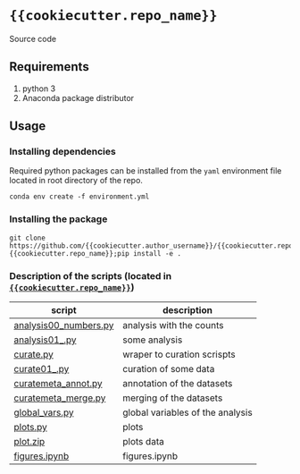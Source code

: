 # `{{cookiecutter.repo_name}}`

Source code

## Requirements  
1. python 3  
2. Anaconda package distributor   

## Usage

### Installing dependencies

Required python packages can be installed from the `yaml` environment file located in root directory of the repo.

    conda env create -f environment.yml

### Installing the package

    git clone https://github.com/{{cookiecutter.author_username}}/{{cookiecutter.repo_name}}.git;cd {{cookiecutter.repo_name}};pip install -e .
    
### Description of the scripts (located in [`{{cookiecutter.repo_name}}`](./{{cookiecutter.repo_name}}))

| script                                                              | description                                     |
|---------------------------------------------------------------------|-------------------------------------------------|
| [analysis00_numbers.py](./{{cookiecutter.repo_name}}/analysis00_numbers.py)     | analysis with the counts           |
| [analysis01_.py](./{{cookiecutter.repo_name}}/analysis01_.py)                   | some analysis |
| [curate.py](./{{cookiecutter.repo_name}}/curate.py)                             | wraper to curation scrispts                     |
| [curate01_.py](./{{cookiecutter.repo_name}}/curate01_.py)     | curation of some data                 |
| [curatemeta_annot.py](./{{cookiecutter.repo_name}}/curate03_annot.py)             | annotation of the datasets                      |
| [curatemeta_merge.py](./{{cookiecutter.repo_name}}/curate04_merge.py)             | merging of the datasets                         |
| [global_vars.py](./{{cookiecutter.repo_name}}/global_vars.py)                   | global variables of the analysis                |
| [plots.py](./{{cookiecutter.repo_name}}/plots.py)                               | plots                                    |
| [plot.zip](./{{cookiecutter.repo_name}}/plot.zip)                               | plots data                                    |
| [figures.ipynb](./{{cookiecutter.repo_name}}/figures.ipynb)                               | figures.ipynb                                    |
